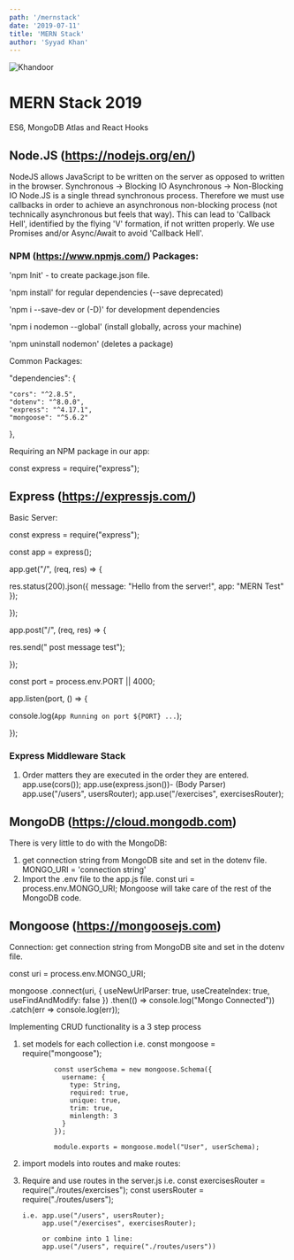 ```yaml
---
path: '/mernstack'
date: '2019-07-11'
title: 'MERN Stack'
author: 'Syyad Khan'
---
```


![Khandoor](https://res.cloudinary.com/khandoors/image/upload/c_scale,h_200,w_200/v1562882733/Blog%20Images/MERN-Stack.jpg 'MERN Stack')

# MERN Stack 2019

ES6, MongoDB Atlas and React Hooks

## Node.JS (https://nodejs.org/en/)

NodeJS allows JavaScript to be written on the server as opposed to written in the browser.
Synchronous -> Blocking IO
Asynchronous -> Non-Blocking IO
Node.JS is a single thread synchronous process. Therefore we must use callbacks in order to achieve an asynchronous non-blocking process (not technically asynchronous but feels that way). This can lead to 'Callback Hell', identified by the flying 'V' formation, if not written properly. We use Promises and/or Async/Await to avoid 'Callback Hell'.

### NPM (https://www.npmjs.com/) Packages:

'npm Init' - to create package.json file.

'npm install' for regular dependencies (--save deprecated)

'npm i --save-dev or (-D)' for development dependencies

'npm i nodemon --global' (install globally, across your machine)

'npm uninstall nodemon' (deletes a package)

Common Packages:

"dependencies":
{

    "cors": "^2.8.5",
    "dotenv": "^8.0.0",
    "express": "^4.17.1",
    "mongoose": "^5.6.2"

},

Requiring an NPM package in our app:

const express = require("express");

## Express (https://expressjs.com/)

Basic Server:

const express = require("express");

const app = express();

app.get("/", (req, res) => {

res.status(200).json({ message: "Hello from the server!", app: "MERN Test" });

});

app.post("/", (req, res) => {

res.send(" post message test");

});

const port = process.env.PORT || 4000;

app.listen(port, () => {

console.log(`App Running on port ${PORT} ...`);

});

### Express Middleware Stack

1. Order matters they are executed in the order they are entered.
   app.use(cors());
   app.use(express.json())- (Body Parser)
   app.use("/users", usersRouter);
   app.use("/exercises", exercisesRouter);

## MongoDB (https://cloud.mongodb.com)

There is very little to do with the MongoDB:

1.  get connection string from MongoDB site and set in the dotenv file.
    MONGO_URI = 'connection string'
2.  Import the .env file to the app.js file.
    const uri = process.env.MONGO_URI;
    Mongoose will take care of the rest of the MongoDB code.

## Mongoose (https://mongoosejs.com)

Connection:
get connection string from MongoDB site and set in the dotenv file.

const uri = process.env.MONGO_URI;

mongoose
.connect(uri, {
useNewUrlParser: true,
useCreateIndex: true,
useFindAndModify: false
})
.then(() => console.log("Mongo Connected"))
.catch(err => console.log(err));

Implementing CRUD functionality is a 3 step process

1.  set models for each collection
    i.e. const mongoose = require("mongoose");

        		const userSchema = new mongoose.Schema({
        		  username: {
        			type: String,
        			required: true,
        			unique: true,
        			trim: true,
        			minlength: 3
        		  }
        		});

        		module.exports = mongoose.model("User", userSchema);

2.  import models into routes and make routes:

3)  Require and use routes in the server.js
    i.e. const exercisesRouter = require("./routes/exercises");
    const usersRouter = require("./routes/users");

        i.e. app.use("/users", usersRouter);
             app.use("/exercises", exercisesRouter);

        	 or combine into 1 line:
        	 app.use("/users", require("./routes/users"))
